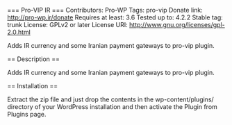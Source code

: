 === Pro-VIP IR ===
Contributors: Pro-WP
Tags: pro-vip
Donate link: http://pro-wp.ir/donate
Requires at least: 3.6
Tested up to: 4.2.2
Stable tag: trunk
License: GPLv2 or later
License URI: http://www.gnu.org/licenses/gpl-2.0.html

Adds IR currency and some Iranian payment gateways to pro-vip plugin.

== Description ==

<div>
  Adds IR currency and some Iranian payment gateways to pro-vip plugin.
</div>

== Installation ==

Extract the zip file and just drop the contents in the wp-content/plugins/ directory of your WordPress installation and then activate the Plugin from Plugins page.